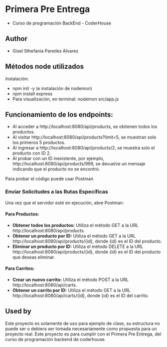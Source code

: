 # Primera Pre Entrega

- Curso de programación BackEnd - CoderHouse

## Author

- Gisel Sthefania Paredes Alvarez

## Métodos node utilizados 

Instalación:
* npm init -y (e instalación de nodemon)
* npm install express
* Para visualización, en terminal: nodemon src/app.js

## Funcionamiento de los endpoints:
* Al acceder a http://localhost:8080/api/products, se obtienen todos los productos.
* Al visitar http://localhost:8080/api/products?limit=5, se muestran solo los primeros 5 productos.
* Al ingresar a http://localhost:8080/api/products/2, se muestra solo el producto con ID 2.
* Al probar con un ID inexistente, por ejemplo, http://localhost:8080/api/products/999, se devuelve un mensaje indicando que el producto no se encontró.

Para probar el código puede usar Postman
### Enviar Solicitudes a las Rutas Específicas
Una vez que el servidor esté en ejecución, abre Postman:

#### Para Productos:
- **Obtener todos los productos:** Utiliza el método GET a la URL http://localhost:8080/api/products.
- **Obtener un producto por ID:** Utiliza el método GET a la URL http://localhost:8080/api/products/{id}, donde {id} es el ID del producto.
- **Eliminar un producto por ID:** Utiliza el método DELETE a la URL http://localhost:8080/api/products/{id}, donde {id} es el ID del producto que deseas eliminar.

#### Para Carritos:
- **Crear un nuevo carrito:** Utiliza el método POST a la URL http://localhost:8080/api/carts.
- **Obtener un carrito por ID:** Utiliza el método GET a la URL http://localhost:8080/api/carts/{id}, donde {id} es el ID del carrito.


## Used by

Este proyecto es solamente de uso para ejemplo de clase, su estructura no puede ser o debiera ser tomada necesariamente como propuesta para un proyecto real.
Este proyecto es para cumplir con el Primera Pre Entrega, del curso de programación backend de coderhouse.